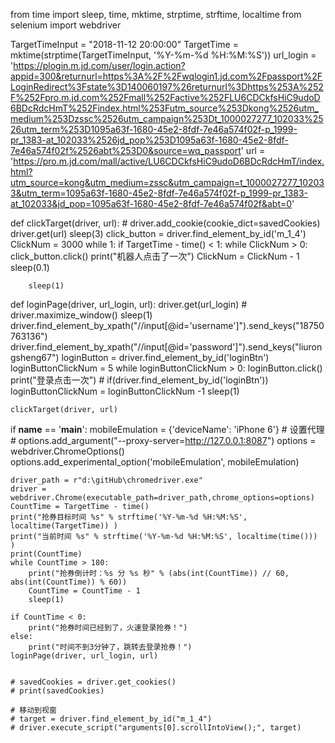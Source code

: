 from time import sleep, time, mktime, strptime, strftime, localtime
from selenium import webdriver

TargetTimeInput = "2018-11-12 20:00:00"
TargetTime = mktime(strptime(TargetTimeInput, '%Y-%m-%d %H:%M:%S'))
url_login = 'https://plogin.m.jd.com/user/login.action?appid=300&returnurl=https%3A%2F%2Fwqlogin1.jd.com%2Fpassport%2FLoginRedirect%3Fstate%3D140060197%26returnurl%3Dhttps%253A%252F%252Fpro.m.jd.com%252Fmall%252Factive%252FLU6CDCkfsHiC9udoD6BDcRdcHmT%252Findex.html%253Futm_source%253Dkong%2526utm_medium%253Dzssc%2526utm_campaign%253Dt_1000027277_102033%2526utm_term%253D1095a63f-1680-45e2-8fdf-7e46a574f02f-p_1999-pr_1383-at_102033%2526jd_pop%253D1095a63f-1680-45e2-8fdf-7e46a574f02f%2526abt%253D0&source=wq_passport'
url = 'https://pro.m.jd.com/mall/active/LU6CDCkfsHiC9udoD6BDcRdcHmT/index.html?utm_source=kong&utm_medium=zssc&utm_campaign=t_1000027277_102033&utm_term=1095a63f-1680-45e2-8fdf-7e46a574f02f-p_1999-pr_1383-at_102033&jd_pop=1095a63f-1680-45e2-8fdf-7e46a574f02f&abt=0'

def clickTarget(driver, url):
    # driver.add_cookie(cookie_dict=savedCookies)
    driver.get(url)
    sleep(3)
    click_button = driver.find_element_by_id('m_1_4')
    ClickNum = 3000
    while 1:
        if TargetTime - time() < 1:
            while ClickNum > 0:
                click_button.click()
                print("机器人点击了一次")
                ClickNum = ClickNum - 1
                sleep(0.1)

        sleep(1)

def loginPage(driver, url_login, url):
    driver.get(url_login)
    # driver.maximize_window()
    sleep(1)
    driver.find_element_by_xpath("//input[@id='username']").send_keys("18750763136")
    driver.find_element_by_xpath("//input[@id='password']").send_keys("liurongsheng67")
    loginButton = driver.find_element_by_id('loginBtn')
    loginButtonClickNum = 5
    while loginButtonClickNum > 0:
        loginButton.click()
        print("登录点击一次")
        # if(driver.find_element_by_id('loginBtn'))
        loginButtonClickNum = loginButtonClickNum -1
        sleep(1)

    clickTarget(driver, url)

if __name__ == '__main__':
    mobileEmulation = {'deviceName': 'iPhone 6'}
    # 设置代理
    # options.add_argument("--proxy-server=http://127.0.0.1:8087")
    options = webdriver.ChromeOptions()
    options.add_experimental_option('mobileEmulation', mobileEmulation)

    driver_path = r"d:\gitHub\chromedriver.exe"
    driver = webdriver.Chrome(executable_path=driver_path,chrome_options=options)
    CountTime = TargetTime - time()
    print("抢券目标时间 %s" % strftime('%Y-%m-%d %H:%M:%S', localtime(TargetTime)) )
    print("当前时间 %s" % strftime('%Y-%m-%d %H:%M:%S', localtime(time())) )
    print(CountTime)
    while CountTime > 180:
        print("抢券倒计时：%s 分 %s 秒" % (abs(int(CountTime)) // 60, abs(int(CountTime)) % 60))
        CountTime = CountTime - 1
        sleep(1)

    if CountTime < 0:
        print("抢券时间已经到了，火速登录抢券！")
    else:
        print("时间不到3分钟了，跳转去登录抢券！")
    loginPage(driver, url_login, url)


    # savedCookies = driver.get_cookies()
    # print(savedCookies)

    # 移动到视窗
    # target = driver.find_element_by_id("m_1_4")
    # driver.execute_script("arguments[0].scrollIntoView();", target)



